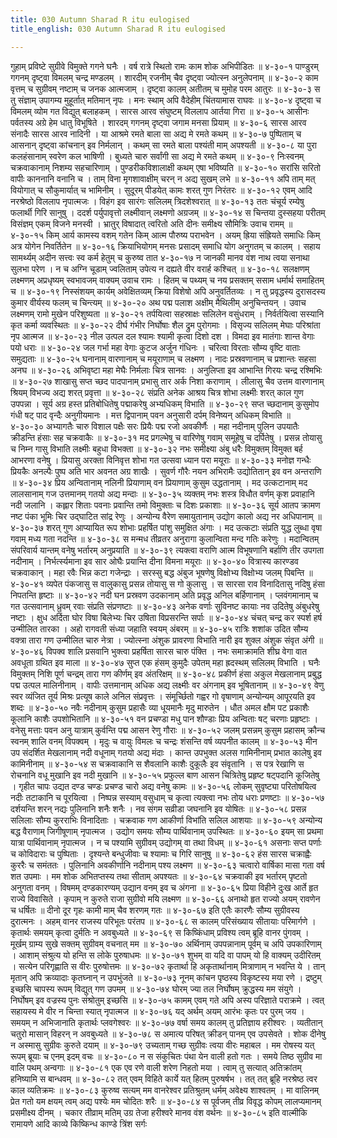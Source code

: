 ```yaml
---
title: 030 Autumn Sharad R itu eulogised
title_english: 030 Autumn Sharad R itu eulogised

---
```

<div class="audioEmbed"  caption="श्रीराम-हरिसीताराममूर्ति-घनपाठिभ्यां वचनम्" src="https://archive.org/download/Ramayana-recitation-Sriram-harisItArAmamUrti-Ghanapaati-v2/Kanda_4/Kanda_4_KSK-030-Sharadvaranam_Rama_Vilapshcha.mp3"></div>
गुहाम् प्रविष्टे सुग्रीवे विमुक्ते गगने घनैः ।  
वर्ष रात्रे स्थितो रामः काम शोक अभिपीडितः ॥ ४-३०-१  
पाण्डुरम् गगनम् दृष्ट्वा विमलम् चन्द्र मण्डलम् ।  
शारदीम् रजनीम् चैव दृष्ट्वा ज्योत्स्न अनुलेपनाम् ॥ ४-३०-२  
काम वृत्तम् च सुग्रीवम् नष्टाम् च जनक आत्मजाम् ।  
दृष्ट्वा कालम् अतीतम् च मुमोह परम आतुरः ॥ ४-३०-३  
स तु संज्ञाम् उपागम्य मुहूर्तात् मतिमान् नृपः ।  
मनः स्थाम् अपि वैदेहीम् चिंतयामास राघवः ॥ ४-३०-४  
दृष्ट्वा च विमलम् व्योम गत विद्युत् बलाहकम् ।  
सारस आरव संघुष्टम् विललाप आर्तया गिरा ॥ ४-३०-५  
आसीनः पर्वतस्य अग्रे हेम धातु विभूषिते ।  
शारदम् गगनम् दृष्ट्वा जगाम मनसा प्रियाम् ॥ ४-३०-६  
सारस आरव संनादैः सारस आरव नादिनी ।  
या आश्रमे रमते बाला सा अद्य मे रमते कथम् ॥ ४-३०-७  
पुष्पिताम् च आसनान् दृष्ट्वा कांचनान् इव निर्मलान् ।  
कथम् सा रमते बाला पश्यंती माम् अपश्यती ॥ ४-३०-८  
या पुरा कलहंसानाम् स्वरेण कल भाषिणी ।  
बुध्यते चारु सर्वांगी सा अद्य मे रमते कथम् ॥ ४-३०-९  
निःस्वनम् चक्रवाकानाम् निशम्य सहचारिणाम् ।  
पुण्डरीकविशालाक्षी कथम् एषा भविष्यति ॥ ४-३०-१०  
सरांसि सरितो वापीः काननानि वनानि च ।  
ताम् विना मृगशावाक्षीम् चरन् न अद्य सुखम् लभे ॥ ४-३०-११  
अपि ताम् मत् वियोगात् च सौकुमार्यात् च भामिनीम् ।  
सुदूरम् पीडयेत् कामः शरत् गुण निरंतरः ॥ ४-३०-१२  
एवम् आदि नरश्रेष्ठो विललाप नृपात्मजः ।  
विहंग इव सारंगः सलिलम् त्रिदशेश्वरात् ॥ ४-३०-१३  
ततः चंचूर्य रम्येषु फलार्थी गिरि सानुषु ।  
ददर्श पर्युपावृत्तो लक्ष्मीवान् लक्ष्मणो अग्रजम् ॥ ४-३०-१४  
स चिन्तया दुस्सहया परीतम्  
विसंज्ञम् एकम् विजने मनस्वी ।  
भ्रातुर् विषादात् त्वरितो अति दीनः  
समीक्ष्य सौमित्रिः उवाच रामम् ॥ ४-३०-१५  
किम् आर्य कामस्य वशम् गतेन  
किम् आत्म पौरुष्य पराभवेन ।  
अयम् ह्रिया संह्रियते समाधिः  
किम् अत्र योगेन निवर्तितेन ॥ ४-३०-१६  
क्रियाभियोगम् मनसः प्रसादम्  
समाधि योग अनुगतम् च कालम् ।  
सहाय सामर्थ्यम् अदीन सत्त्वः  
स्व कर्म हेतुम् च कुरुष्व तात ४-३०-१७  
न जानकी मानव वंश नाथ  
त्वया सनाथा सुलभा परेण ।  
न च अग्नि चूडाम् ज्वलिताम् उपेत्य  
न दह्यते वीर वरार्ह कश्चित् ॥ ४-३०-१८  
सलक्षणम् लक्ष्मणम् अप्रधृष्यम्  
स्वभावजम् वाक्यम् उवाच रामः ।  
हितम् च पथ्यम् च नय प्रसक्तम्  
ससाम धर्मार्थ समाहितम् च ॥ ४-३०-१९  
निस्संशयम् कार्यम् अवेक्षितव्यम्  
क्रिया विशेषो अपि अनुवर्तितव्यः ।  
न तु प्रवृद्धस्य दुरासदस्य  
कुमार वीर्यस्य फलम् च चिन्त्यम् ॥ ४-३०-२०  
अथ पद्म पलाश अक्षीम् मैथिलीम् अनुचिन्तयन् ।  
उवाच लक्ष्मणम् रामो मुखेन परिशुष्यता ॥ ४-३०-२१  
तर्पयित्वा सहस्राक्षः सलिलेन वसुंधराम् ।  
निर्वर्तयित्वा सस्यानि कृत कर्मा व्यवस्थितः ॥ ४-३०-२२  
दीर्घ गंभीर निर्घोषाः शैल द्रुम पुरोगमाः ।  
विसृज्य सलिलम् मेघाः परिश्रांता नृप आत्मज ॥ ४-३०-२३  
नील उत्पल दल श्यामः श्यामी कृत्वा दिशो दश ।  
विमदा इव मातंगाः शान्त वेगाः पयो धराः ॥ ४-३०-२४  
जल गर्भा महा वेगाः कुटज अर्जुन गंधिनः ।  
चरित्वा विरताः सौम्य वृष्टि वाताः समुद्यताः ॥ ४-३०-२५  
घनानाम् वारणानाम् च मयूराणाम् च लक्ष्मण ।  
नादः प्रस्रवणानाम् च प्रशान्तः सहसा अनघ ॥ ४-३०-२६  
अभिवृष्टा महा मेघैः निर्मलाः चित्र सानवः ।  
अनुलिप्ता इव आभान्ति गिरयः चन्द्र रश्मिभिः ॥ ४-३०-२७  
शाखासु सप्त च्छद पादपानाम्  
प्रभासु तार अर्क निशा कराणाम् ।  
लीलासु चैव उत्तम वारणानाम्  
श्रियम् विभज्य अद्य शरत् प्रवृत्ता ॥ ४-३०-२८  
संप्रति अनेक आश्रय चित्र शोभा  
लक्ष्मीः शरत् काल गुण उपपन्ना ।  
सूर्य अग्र हस्त प्रतिबोधितेषु  
पद्माकरेषु अभ्यधिकम् विभाति ॥ ४-३०-२९  
सप्त च्छदानाम् कुसुमोप गंधी  
षट् पाद वृन्दैः अनुगीयमानः ।  
मत्त द्विपानाम् पवन अनुसारी  
दर्पम् विनेष्यन् अधिकम् विभाति ॥ ४-३०-३०  
अभ्यागतैः चारु विशाल पक्षैः  
सरः प्रियैः पद्म रजो अवकीर्णैः ।  
महा नदीनाम् पुलिन उपयातैः  
क्रीडन्ति हंसाः सह चक्रवाकैः ॥ ४-३०-३१  
मद प्रगल्भेषु च वारिणेषु  
गवाम् समूहेषु च दर्पितेषु ।  
प्रसन्न तोयासु च निम्न गासु  
विभाति लक्ष्मीः बहुधा विभक्ता ॥ ४-३०-३२  
नभः समीक्ष्या अंबु धरैः विमुक्तम्  
विमुक्त बर्ह आभरणा वनेषु ।  
प्रियासु अरक्ता विनिवृत्त शोभा  
गत उत्सवा ध्यान परा मयूराः ॥ ४-३०-३३  
मनोज्ञ गन्धैः प्रियकैः अनल्पैः  
पुष्प अति भार अवनत अग्र शाखैः ।  
सुवर्ण गौरैः नयन अभिरामैः  
उद्योतितान् इव वन अन्तराणि ॥ ४-३०-३४  
प्रिय अन्वितानाम् नलिनी प्रियाणाम्  
वन प्रियाणाम् कुसुम उद्धतानाम् ।  
मद उत्कटानाम् मद लालसानाम्  
गज उत्तमानम् गतयो अद्य मन्दाः ॥ ४-३०-३५  
व्यक्तम् नभः शस्त्र विधौत वर्णम्  
कृश प्रवाहानि नदी जलानि ।  
कह्लार शिताः पवनाः प्रवान्ति  
तमो विमुक्ताः च दिशः प्रकाशाः ॥ ४-३०-३६  
सूर्य आतप क्रामण नष्ट पंका  
भूमिः चिर उद्घाटित सांद्र रेणुः ।  
अन्योन्य वैरेण समायुतानाम्  
उद्योग कालो अद्य नर अधिपानाम् ॥ ४-३०-३७  
शरत् गुण आप्यायित रूप शोभाः  
प्रहर्षित पांशु समुक्षित अंगाः ।  
मद उत्कटाः संप्रति युद्ध लुब्धा  
वृषा गवाम् मध्य गता नदन्ति ॥ ४-३०-३८  
स मन्मध तीव्रतर अनुरागा  
कुलान्विता मन्द गतिः करेणुः ।  
मदान्वितम् संपरिवार्य यान्तम्  
वनेषु भर्तारम् अनुप्रयाति ॥ ४-३०-३९  
त्यक्त्वा वराणि आत्म विभूषणानि  
बर्हाणि तीर उपगता नदीनाम् ।  
निर्भर्त्स्यमाना इव सार ओघैः  
प्रयान्ति दीना विमना मयूराः ॥ ४-३०-४०  
वित्रास्य कारण्डव चक्रवाकान् ।  
महा रवैः भिन्न कटा गजेन्द्राः ।  
सरस्सु बद्ध अंबुज भूषणेषु  
विक्षोभ्य विक्षोभ्य जलम् पिबन्ति ॥ ४-३०-४१  
व्यपेत पंकजासु स वालुकासु  
प्रसन्न तोयासु स गो कुलासु ।  
स सारसा राव विनादितासु  
नदिषु हंसा निपतन्ति हृष्टाः ॥ ४-३०-४२  
नदी घन प्रस्रवण उदकानाम्  
अति प्रवृद्ध अनिल बर्हिणानाम् ।  
प्लवंगमानाम् च गत उत्सवानाम्  
ध्रुवम् रवाः संप्रति संप्रणष्टाः ॥ ४-३०-४३  
अनेक वर्णाः सुविनष्ट कायाः  
नव उदितेषु अंबुधरेषु नष्टाः ।  
क्षुध अर्दिता घोर विषा बिलेभ्यः  
चिर उषिता विप्रसरन्ति सर्पाः ॥ ४-३०-४४  
चंचत् चन्द्र कर स्पर्श हर्ष उन्मीलित तारका ।  
अहो रागवती संध्या जहाति स्वयम् अंबरम् ॥ ४-३०-४५  
रात्रिः शशांक उदित सौम्य वक्त्रा  
तारा गण उन्मीलित चारु नेत्रा ।  
ज्योत्स्ना अंशुक प्रावरणा विभाति  
नारी इव शुक्ल अंशुक संवृत अंगी ॥ ४-३०-४६  
विपक्व शालि प्रसवानि भुक्त्वा  
प्रहर्षिता सारस चारु पंक्ति ।  
नभः समाक्रामति शीघ्र वेगा  
वात अवधूता ग्रथित इव माला ॥ ४-३०-४७  
सुप्त एक हंसम् कुमुदैः उपेतम्  
महा ह्रदस्थम् सलिलम् विभाति ।  
घनैः विमुक्तम् निशि पूर्ण चन्द्रम्  
तारा गण कीर्णम् इव अंतरिक्षम् ॥ ४-३०-४८  
प्रकीर्ण हंसा अकुल मेखलानाम्  
प्रबुद्ध पद्म उत्पल मालिनीनाम् ।  
वापीः उत्तमानाम् अधिक अद्य लक्ष्मीः  
वर अंगनाम् इव भूषितानाम् ॥ ४-३०-४९  
वेणु स्वर व्यंजित तूर्य मिश्रः  
प्रत्यूष काले अनिल संप्रवृत्तः ।  
संमूर्च्छितो गह्वर गो वृषाणाम्  
अन्योन्यम् आपूरयति इव शब्दः ॥ ४-३०-५०  
नवैः नदीनाम् कुसुम प्रहासैः  
व्या धूयमानैः मृदु मारुतेन ।  
धौत अमल क्षौम पट प्रकाशैः  
कूलानि काशैः उपशोभितानि ॥ ४-३०-५१  
वन प्रचण्डा मधु पान शौण्डाः  
प्रिय अन्विताः षट् चरणाः प्रहृष्टाः ।  
वनेसु मत्ताः पवन अनु यात्राम्  
कुर्वन्ति पद्म आसन रेणु गौराः ॥ ४-३०-५२  
जलम् प्रसन्नम् कुसुम प्रहासम्  
क्रौन्च स्वनम् शालि वनम् विपक्वम् ।  
मृदुः च वायुः विमलः च चन्द्रः  
शंसन्ति वर्ष व्यपनीत कालम् ॥ ४-३०-५३  
मीन उप संदर्शित मेखलानाम्  
नदी वधूनाम् गतयो अद्य मंदाः ।  
कान्त उपभुक्त अलस गामिनीनाम्  
प्रभात कालेषु इव कामिनीनाम् ॥ ४-३०-५४  
स चक्रवाकानि स शैवलानि  
काशैः दुकूलैः इव संवृतानि ।  
स पत्र रेखाणि स रोचनानि  
वधू मुखानि इव नदी मुखानि ॥ ४-३०-५५  
प्रफुल्ल बाण आसन चित्रितेषु  
प्रहृष्ट षट्पदानि कूजितेषु ।  
गृहीत चापः उद्यत दण्ड चण्डः  
प्रचण्ड चारो अद्य वनेषु कामः ॥ ४-३०-५६  
लोकम् सुवृष्ट्या परितोषयित्व  
नदीः तटाकानि च पूरयित्वा ।  
निष्पन्न सस्याम् वसुधाम् च कृत्वा  
त्यक्त्वा नभः तोय धराः प्रणष्टाः ॥ ४-३०-५७  
दर्शयन्ति शरन् नद्यः पुलिनानि शनैः शनैः ।  
नव संगम सव्रीडा जघनानि इव योषितः ॥ ४-३०-५८  
प्रसन्न सलिलाः सौम्य कुरराभिः विनादिताः ।  
चक्रवाक गण आकीर्णा विभांति सलिल आशयाः ॥ ४-३०-५९  
अन्योन्य बद्ध वैराणाम् जिगीषूणाम् नृपात्मज ।  
उद्योग समयः सौम्य पार्थिवानाम् उपस्थितः ॥ ४-३०-६०  
इयम् सा प्रथमा यात्रा पार्थिवानाम् नृपात्मज ।  
न च पश्यामि सुग्रीवम् उद्योगम् वा तथा विधम् ॥ ४-३०-६१  
असनाः सप्त पर्णाः च कोविदाराः च पुष्पिताः ।  
दृश्यन्ते बन्धुजीवाः च श्यामाः च गिरि सानुषु ॥ ४-३०-६२  
हंस सारस चक्राह्वैः कुररैः च समंततः ।  
पुलिनानि अवकीर्णानि नदीनाम् पश्य लक्ष्मण ॥ ४-३०-६३  
चत्वारो वार्षिका मासा गता वर्ष शत उपमाः ।  
मम शोक अभितप्तस्य तथा सीताम् अपश्यतः ॥ ४-३०-६४  
चक्रवाकी इव भर्तारम् पृष्टतो अनुगता वनम् ।  
विषमम् दण्डकारण्यम् उद्यान वनम् इव च अंगना ॥ ४-३०-६५  
प्रिया विहीने दुःख आर्ते हृत राज्ये विवासिते ।  
कृपाम् न कुरुते राजा सुग्रीवो मयि लक्ष्मण ॥ ४-३०-६६  
अनाथो हृत राज्यो अयम् रावणेन च धर्षितः ॥  
दीनो दूर गृहः कामी माम् चैव शरणम् गतः ॥ ४-३०-६७  
इति एतैः कारणैः सौम्य सुग्रीवस्य दुरात्मनः ।  
अहम् वानर राजस्य परिभूतः परंतप ॥ ४-३०-६८  
स कालम् परिसंख्याय सीतायाः परिमार्गणे ।  
कृतार्थः समयम् कृत्वा दुर्मतिः न अवबुध्यते ॥ ४-३०-६९  
स किष्किंधाम् प्रविश्य त्वम् ब्रूहि वानर पुंगवम् ।  
मूर्खम् ग्राम्य सुखे सक्तम् सुग्रीवम् वचनात् मम ॥ ४-३०-७०  
अर्थिनाम् उपपन्नानाम् पूर्वम् च अपि उपकारिणाम् ।  
आशाम् संश्रुत्य यो हन्ति स लोके पुरुषाधमः ॥ ४-३०-७१  
शुभम् वा यदि वा पापम् यो हि वाक्यम् उदीरितम् ।  
सत्येन परिगृह्णाति स वीरः पुरुषोत्तमः ॥ ४-३०-७२  
कृतार्था हि अकृतार्थानाम् मित्राणाम् न भवन्ति ये ।  
तान् मृतान् अपि क्रव्यादाः कृतघ्नान् न उपभुंजते ॥ ४-३०-७३  
नूनम् कांचन पृष्ठस्य विकृष्टस्य मया रणे ।  
द्रष्टुम् इच्छसि चापस्य रूपम् विद्युत् गण उपमम् ॥ ४-३०-७४  
घोरम् ज्या तल निर्घोषम् क्रुद्धस्य मम संयुगे ।  
निर्घोषम् इव वज्रस्य पुनः संश्रोतुम् इच्छसि ॥ ४-३०-७५  
कामम् एवम् गते अपि अस्य परिज्ञाते पराक्रमे ।  
त्वत् सहायस्य मे वीर न चिन्ता स्यात् नृपात्मज ॥ ४-३०-७६  
यद् अर्थम् अयम् आरंभः कृतः पर पुरम् जय ।  
समयम् न अभिजानाति कृतार्थः प्लवगेश्वरः ॥ ४-३०-७७  
वर्षा समय कालम् तु प्रतिज्ञाय हरीश्वरः ।  
व्यतीतान् चतुरो मासान् विहरन् न अवबुध्यते ॥ ४-३०-७८  
स अमात्य परिषत् क्रीडन् पानम् एव उपसेवते ।  
शोक दीनेषु न अस्मासु सुग्रीवः कुरुते दयाम् ॥ ४-३०-७९  
उच्यताम् गच्छ सुग्रीवः त्वया वीरः महाबल ।  
मम रोषस्य यत् रूपम् ब्रूयाः च एनम् इदम् वचः ॥ ४-३०-८०  
न स संकुचितः पंथा येन वाली हतो गतः ।  
समये तिष्ठ सुग्रीव मा वालि पथम् अन्वगाः ॥ ४-३०-८१  
एक एव रणे वाली शरेण निहतो मया ।  
त्वाम् तु सत्यात् अतिक्रांतम् हनिष्यामि स बान्धवम् ॥ ४-३०-८२  
तत् एवम् विहिते कार्ये यत् हितम् पुरुषर्षभ ।  
तत् तत् ब्रूहि नरश्रेष्ठ त्वर काल व्यतिक्रमः ॥ ४-३०-८३  
कुरुष्व सत्यम् मम वानरेश्वर  
प्रतिश्रुतम् धर्मम् अवेक्ष्य शाश्वतम् ।  
मा वालिनम् प्रेत गतो यम क्षयम्  
त्वम् अद्य पश्येः मम चोदितः शरैः ॥ ४-३०-८४  
स पूर्वजम् तीव्र विवृद्ध कोपम्  
लालप्यमानम् प्रसमीक्ष्य दीनम् ।  
चकार तीव्राम् मतिम् उग्र तेजा  
हरीश्वरे मानव वंश वर्थनः ॥ ४-३०-८५  
इति वाल्मीकि रामायणे आदि काव्ये किष्किन्ध काण्डे त्रिंश सर्गः